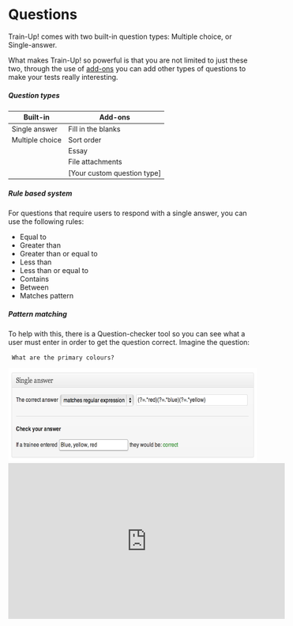 Questions
=========

Train-Up! comes with two built-in question types: Multiple choice, or Single-answer.

What makes Train-Up! so powerful is that you are not limited to just these two, through the use of [add-ons](../README.md#add-ons) you can add other types of questions to make your tests really interesting.

##### Question types

Built-in        | Add-ons
----------------|--------------------
Single answer   | Fill in the blanks
Multiple choice | Sort order
                | Essay
                | File attachments
                | [Your custom question type]
                
##### Rule based system
For questions that require users to respond with a single answer, you can use the following rules:

* Equal to
* Greater than
* Greater than or equal to
* Less than
* Less than or equal to
* Contains
* Between
* Matches pattern

##### Pattern matching
To help with this, there is a Question-checker tool so you can see what a user must enter in order to get the question correct. Imagine the question:

     What are the primary colours?
     
<img src="img/question_checker.png" width="613" height="189">

<iframe width="560" height="315" src="http://www.youtube.com/embed/A9Qkv8dDbd8?HD=1;rel=0;showinfo=0&#038;vq=hd720" frameborder="0" allowfullscreen></iframe>